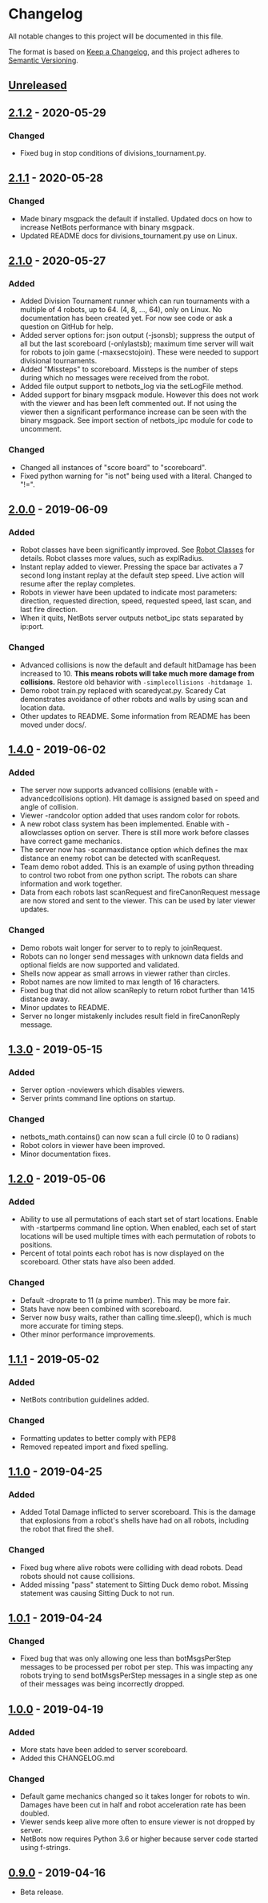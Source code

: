 # Changelog
All notable changes to this project will be documented in this file.

The format is based on [Keep a Changelog](https://keepachangelog.com/en/1.0.0/),
and this project adheres to [Semantic Versioning](https://semver.org/spec/v2.0.0.html).

## [Unreleased]

## [2.1.2] - 2020-05-29
### Changed
- Fixed bug in stop conditions of divisions_tournament.py.

## [2.1.1] - 2020-05-28
### Changed
- Made binary msgpack the default if installed. Updated docs on how to increase NetBots performance with binary msgpack.
- Updated README docs for divisions_tournament.py use on Linux.

## [2.1.0] - 2020-05-27
### Added
- Added Division Tournament runner which can run tournaments with a multiple of 4 robots, up to 64. (4, 8, ..., 64), only on Linux. No documentation has been created yet. For now see code or ask a question on GitHub for help.
- Added server options for: json output (-jsonsb); suppress the output of all but the last scoreboard (-onlylastsb); maximum time server will wait for robots to join game (-maxsecstojoin). These were needed to support divisional tournaments.
- Added "Missteps" to scoreboard. Missteps is the number of steps during which no messages were received from the robot.
- Added file output support to netbots_log via the setLogFile method.
- Added support for binary msgpack module. However this does not work with the viewer and has been left commented out. If not using the viewer then a significant performance increase can be seen with the binary msgpack. See import section of netbots_ipc module for code to uncomment.

### Changed
- Changed all instances of "score board" to "scoreboard".
- Fixed python warning for "is not" being used with a literal. Changed to "!=".

## [2.0.0] - 2019-06-09
### Added
- Robot classes have been significantly improved. See [Robot Classes](docs/robot_classes.md) for details. Robot classes more values, such as explRadius.
- Instant replay added to viewer. Pressing the space bar activates a 7 second long instant replay at the default step speed. Live action will resume after the replay completes.
- Robots in viewer have been updated to indicate most parameters: direction, requested direction, speed, requested speed, last scan, and last fire direction.
- When it quits, NetBots server outputs netbot_ipc stats separated by ip:port.

### Changed
- Advanced collisions is now the default and default hitDamage has been increased to 10. **This means robots will take much more damage from collisions.** Restore old behavior with ```-simplecollisions -hitdamage 1```.
- Demo robot train.py replaced with scaredycat.py. Scaredy Cat demonstrates avoidance of other robots and walls by using scan and location data.
- Other updates to README. Some information from README has been moved under docs/.

## [1.4.0] - 2019-06-02
### Added
- The server now supports advanced collisions (enable with -advancedcollisions option). Hit damage is assigned based on speed and angle of collision.
- Viewer -randcolor option added that uses random color for robots.
- A new robot class system has been implemented. Enable with -allowclasses option on server. There is still more work before classes have correct game mechanics.
- The server now has -scanmaxdistance option which defines the max distance an enemy robot can be detected with scanRequest.
- Team demo robot added. This is an example of using python threading to control two robot from one python script. The robots can share information and work together.
- Data from each robots last scanRequest and fireCanonRequest message are now stored and sent to the viewer. This can be used by later viewer updates.

### Changed
- Demo robots wait longer for server to to reply to joinRequest.
- Robots can no longer send messages with unknown data fields and optional fields are now supported and validated.
- Shells now appear as small arrows in viewer rather than circles.
- Robot names are now limited to max length of 16 characters.
- Fixed bug that did not allow scanReply to return robot further than 1415 distance away.
- Minor updates to README.
- Server no longer mistakenly includes result field in fireCanonReply message.

## [1.3.0] - 2019-05-15
### Added
- Server option -noviewers which disables viewers.
- Server prints command line options on startup.

### Changed
- netbots_math.contains() can now scan a full circle (0 to 0 radians)
- Robot colors in viewer have been improved.
- Minor documentation fixes.

## [1.2.0] - 2019-05-06
### Added
- Ability to use all permutations of each start set of start locations. Enable with -startperms command line option. When enabled, each set of start locations will be used multiple times with each permutation of robots to positions. 
- Percent of total points each robot has is now displayed on the scoreboard. Other stats have also been added.

### Changed
- Default -droprate to 11 (a prime number). This may be more fair.
- Stats have now been combined with scoreboard.
- Server now busy waits, rather than calling time.sleep(), which is much more accurate for timing steps.
- Other minor performance improvements.

## [1.1.1] - 2019-05-02
### Added
- NetBots contribution guidelines added.

### Changed
- Formatting updates to better comply with PEP8
- Removed repeated import and fixed spelling.

## [1.1.0] - 2019-04-25
### Added
- Added Total Damage inflicted to server scoreboard. This is the damage that explosions from a robot's shells have had on all robots, including the robot that fired the shell.

### Changed
- Fixed bug where alive robots were colliding with dead robots. Dead robots should not cause collisions.
- Added missing "pass" statement to Sitting Duck demo robot. Missing statement was causing Sitting Duck to not run.

## [1.0.1] - 2019-04-24
### Changed
- Fixed bug that was only allowing one less than botMsgsPerStep messages to be processed per robot per step. This was impacting any robots trying to send botMsgsPerStep messages in a single step as one of their messages was being incorrectly dropped.

## [1.0.0] - 2019-04-19
### Added
- More stats have been added to server scoreboard.
- Added this CHANGELOG.md

### Changed
- Default game mechanics changed so it takes longer for robots to win. Damages have been cut in half and robot acceleration rate has been doubled.
- Viewer sends keep alive more often to ensure viewer is not dropped by server.
- NetBots now requires Python 3.6 or higher because server code started using f-strings.

## [0.9.0] - 2019-04-16
- Beta release.

[Unreleased]: https://github.com/dbakewel/netbots/compare/2.1.2...HEAD
[2.1.2]: https://github.com/dbakewel/netbots/compare/2.1.1...2.1.2
[2.1.1]: https://github.com/dbakewel/netbots/compare/2.1.0...2.1.1
[2.1.0]: https://github.com/dbakewel/netbots/compare/2.0.0...2.1.0
[2.0.0]: https://github.com/dbakewel/netbots/compare/1.4.0...2.0.0
[1.4.0]: https://github.com/dbakewel/netbots/compare/1.3.0...1.4.0
[1.3.0]: https://github.com/dbakewel/netbots/compare/1.2.0...1.3.0
[1.2.0]: https://github.com/dbakewel/netbots/compare/1.1.1...1.2.0
[1.1.1]: https://github.com/dbakewel/netbots/compare/1.1.0...1.1.1
[1.1.0]: https://github.com/dbakewel/netbots/compare/1.0.1...1.1.0
[1.0.1]: https://github.com/dbakewel/netbots/compare/1.0.0...1.0.1
[1.0.0]: https://github.com/dbakewel/netbots/compare/0.9.0...1.0.0
[0.9.0]: https://github.com/dbakewel/netbots/releases/tag/0.9.0